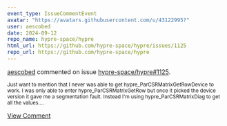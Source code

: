```yaml
---
event_type: IssueCommentEvent
avatar: "https://avatars.githubusercontent.com/u/43122995?"
user: aescobed
date: 2024-09-12
repo_name: hypre-space/hypre
html_url: https://github.com/hypre-space/hypre/issues/1125
repo_url: https://github.com/hypre-space/hypre
---
```


<a href='https://github.com/aescobed' target='_blank'>aescobed</a> commented on issue <a href='https://github.com/hypre-space/hypre/issues/1125' target='_blank'>hypre-space/hypre#1125</a>.

<small>Just want to mention that I never was able to get hypre_ParCSRMatrixGetRowDevice to work. I was only able to enter hypre_ParCSRMatrixGetRow but once it picked the device version it gave me a segmentation fault. Instead I'm using hypre_ParCSRMatrixDiag to get all the values....</small>

<a href='https://github.com/hypre-space/hypre/issues/1125' target='_blank'>View Comment</a>